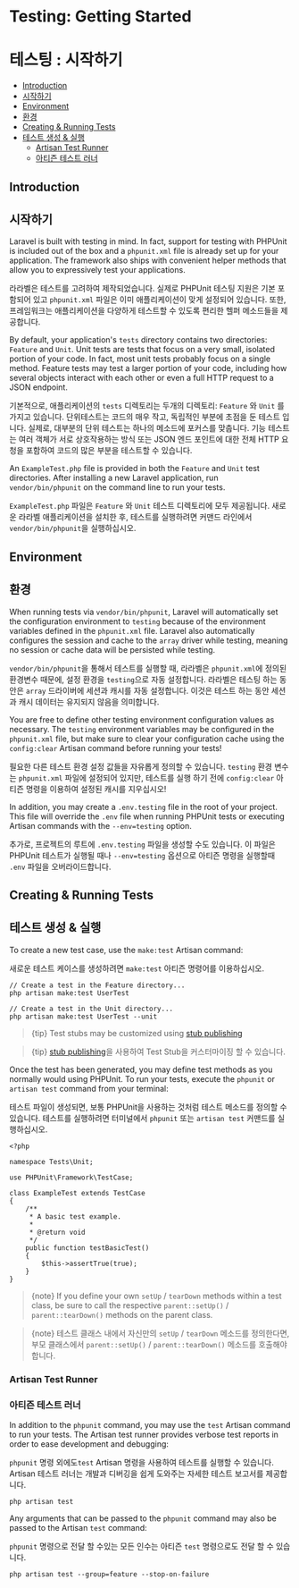 # Testing: Getting Started
# 테스팅 : 시작하기

- [Introduction](#introduction)
- [시작하기](#introduction)
- [Environment](#environment)
- [환경](#environment)
- [Creating & Running Tests](#creating-and-running-tests)
- [테스트 생성 & 실행](#creating-and-running-tests)
    - [Artisan Test Runner](#artisan-test-runner)
    - [아티즌 테스트 러너](#artisan-test-runner)

<a name="introduction"></a>
## Introduction
## 시작하기

Laravel is built with testing in mind. In fact, support for testing with PHPUnit is included out of the box and a `phpunit.xml` file is already set up for your application. The framework also ships with convenient helper methods that allow you to expressively test your applications.

라라벨은 테스트를 고려하여 제작되었습니다. 실제로 PHPUnit 테스팅 지원은 기본 포함되어 있고 `phpunit.xml` 파일은 이미 애플리케이션이 맞게 설정되어 있습니다. 또한, 프레임워크는 애플리케이션을 다양하게 테스트할 수 있도록 편리한 헬퍼 메소드들을 제공합니다.

By default, your application's `tests` directory contains two directories: `Feature` and `Unit`. Unit tests are tests that focus on a very small, isolated portion of your code. In fact, most unit tests probably focus on a single method. Feature tests may test a larger portion of your code, including how several objects interact with each other or even a full HTTP request to a JSON endpoint.

기본적으로, 애플리케이션의 `tests` 디렉토리는 두개의 디렉토리: `Feature` 와 `Unit` 를 가지고 있습니다. 단위테스트는 코드의 매우 작고, 독립적인 부분에 초점을 둔 테스트 입니다. 실제로, 대부분의 단위 테스트는 하나의 메소드에 포커스를 맞춥니다. 기능 테스트는 여러 객체가 서로 상호작용하는 방식 또는 JSON 엔드 포인트에 대한 전체 HTTP 요청을 포함하여 코드의 많은 부분을 테스트할 수 있습니다.

An `ExampleTest.php` file is provided in both the `Feature` and `Unit` test directories. After installing a new Laravel application, run `vendor/bin/phpunit` on the command line to run your tests.

`ExampleTest.php` 파일은 `Feature` 와 `Unit` 테스트 디렉토리에 모두 제공됩니다. 새로운 라라벨 애플리케이션을 설치한 후, 테스트를 실행하려면 커맨드 라인에서 `vendor/bin/phpunit`을 실행하십시오.

<a name="environment"></a>
## Environment
## 환경

When running tests via `vendor/bin/phpunit`, Laravel will automatically set the configuration environment to `testing` because of the environment variables defined in the `phpunit.xml` file. Laravel also automatically configures the session and cache to the `array` driver while testing, meaning no session or cache data will be persisted while testing.

`vendor/bin/phpunit`을 통해서 테스트를 실행할 때, 라라벨은 `phpunit.xml`에 정의된 환경변수 때문에, 설정 환경을 `testing`으로 자동 설정합니다. 라라벨은 테스팅 하는 동안은 `array` 드라이버에 세션과 캐시를 자동 설정합니다. 이것은 테스트 하는 동안 세션과 캐시 데이터는 유지되지 않음을 의미합니다. 

You are free to define other testing environment configuration values as necessary. The `testing` environment variables may be configured in the `phpunit.xml` file, but make sure to clear your configuration cache using the `config:clear` Artisan command before running your tests!

필요한 다른 테스트 환경 설정 값들을 자유롭게 정의할 수 있습니다. `testing` 환경 변수는 `phpunit.xml` 파일에 설정되어 있지만, 테스트를 실행 하기 전에 `config:clear` 아티즌 명령을 이용하여 설정된 캐시를 지우십시오!

In addition, you may create a `.env.testing` file in the root of your project. This file will override the `.env` file when running PHPUnit tests or executing Artisan commands with the `--env=testing` option.

추가로, 프로젝트의 루트에 `.env.testing` 파일을 생성할 수도 있습니다. 이 파일은 PHPUnit 테스트가 실행될 때나 `--env=testing` 옵션으로 아티즌 명령을 실행할때 `.env` 파일을 오버라이드합니다.

<a name="creating-and-running-tests"></a>
## Creating & Running Tests
## 테스트 생성 & 실행

To create a new test case, use the `make:test` Artisan command:

새로운 테스트 케이스를 생성하려면 `make:test` 아티즌 명령어를 이용하십시오.

    // Create a test in the Feature directory...
    php artisan make:test UserTest

    // Create a test in the Unit directory...
    php artisan make:test UserTest --unit

> {tip} Test stubs may be customized using [stub publishing](/docs/{{version}}/artisan#stub-customization)

> {tip} [stub publishing](/docs/{{version}}/artisan#stub-customization)을 사용하여 Test Stub을 커스터마이징 할 수 있습니다.

Once the test has been generated, you may define test methods as you normally would using PHPUnit. To run your tests, execute the `phpunit` or `artisan test` command from your terminal:

테스트 파일이 생성되면, 보통 PHPUnit을 사용하는 것처럼 테스트 메소드를 정의할 수 있습니다. 테스트를 실행하려면 터미널에서 `phpunit` 또는 `artisan test` 커맨드를 실행하십시오.

    <?php

    namespace Tests\Unit;

    use PHPUnit\Framework\TestCase;

    class ExampleTest extends TestCase
    {
        /**
         * A basic test example.
         *
         * @return void
         */
        public function testBasicTest()
        {
            $this->assertTrue(true);
        }
    }

> {note} If you define your own `setUp` / `tearDown` methods within a test class, be sure to call the respective `parent::setUp()` / `parent::tearDown()` methods on the parent class.

> {note} 테스트 클래스 내에서 자신만의 `setUp` / `tearDown` 메소드를 정의한다면, 부모 클래스에서 `parent::setUp()` / `parent::tearDown()` 메소드를 호출해야 합니다.

<a name="artisan-test-runner"></a>
### Artisan Test Runner
### 아티즌 테스트 러너

In addition to the `phpunit` command, you may use the `test` Artisan command to run your tests. The Artisan test runner provides verbose test reports in order to ease development and debugging:

`phpunit` 명령 외에도`test` Artisan 명령을 사용하여 테스트를 실행할 수 있습니다. Artisan 테스트 러너는 개발과 디버깅을 쉽게 도와주는 자세한 테스트 보고서를 제공합니다.

    php artisan test

Any arguments that can be passed to the `phpunit` command may also be passed to the Artisan `test` command:

`phpunit` 명령으로 전달 할 수있는 모든 인수는 아티즌 `test` 명령으로도 전달 할 수 있습니다.

    php artisan test --group=feature --stop-on-failure

